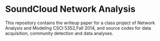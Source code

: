 SoundCloud Network Analysis
=====================

This repository contains the writeup paper for a class project of Network Analysis and Modeling
CSCI 5352,Fall 2014, and source codes for data acquisition, community detection and data analyses.   
